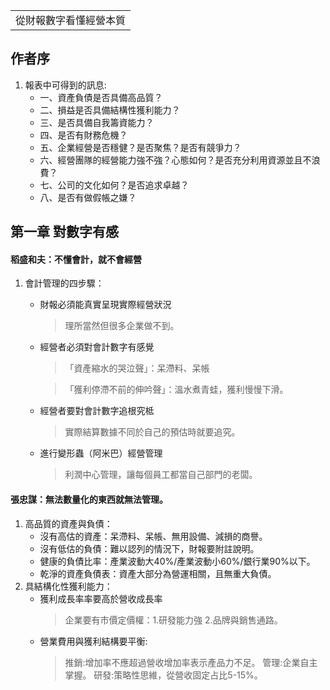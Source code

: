 <table>
    <tr>
        <td>從財報數字看懂經營本質</td>
    </tr>
</table>

## 作者序
1.  報表中可得到的訊息:
    +  一、資產負債是否具備高品質？
    +  二、損益是否具備結構性獲利能力？
    +  三、是否具備自我籌資能力？
    +  四、是否有財務危機？
    +  五、企業經營是否穩健？是否聚焦？是否有競爭力？
    +  六、經營團隊的經營能力強不強？心態如何？是否充分利用資源並且不浪費？
    +  七、公司的文化如何？是否追求卓越？
    +  八、是否有做假帳之嫌？
    
## 第一章 對數字有感
#### 稻盛和夫：不懂會計，就不會經營
1.  會計管理的四步驟：
    +  財報必須能真實呈現實際經營狀況
       >  理所當然但很多企業做不到。
       
    +  經營者必須對會計數字有感覺
       >  「資產縮水的哭泣聲」：呆滯料、呆帳
        
       >  「獲利停滯不前的伸吟聲」：溫水煮青蛙，獲利慢慢下滑。
       
    +  經營者要對會計數字追根究柢
       >  實際結算數據不同於自己的預估時就要追究。
       
    +  進行變形蟲（阿米巴）經營管理
       >  利潤中心管理，讓每個員工都當自己部門的老闆。
       
#### 張忠謀：無法數量化的東西就無法管理。
1.  高品質的資產與負債：
    +  沒有高估的資產：呆滯料、呆帳、無用設備、減損的商譽。
    +  沒有低估的負債：難以認列的情況下，財報要附註說明。       
    +  健康的負債比率：產業波動大40%/產業波動小60%/銀行業90%以下。
    +  乾淨的資產負債表：資產大部分為營運相關，且無重大負債。
2.  具結構化性獲利能力：
    +  獲利成長率率要高於營收成長率
       >企業要有市價定價權：1.研發能力強  2.品牌與銷售通路。
    +  營業費用與獲利結構要平衡:
       >推銷:增加率不應超過營收增加率表示產品力不足。
        管理:企業自主掌握。
        研發:策略性思維，從營收固定占比5-15%。
